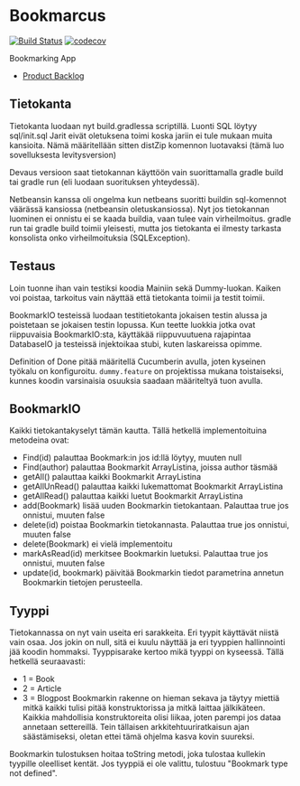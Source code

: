 # Bookmarcus
[![Build Status](https://travis-ci.org/ounai/Bookmarcus.svg?branch=master)](https://travis-ci.org/ounai/Bookmarcus)
[![codecov](https://codecov.io/gh/ounai/Bookmarcus/branch/master/graph/badge.svg)](https://codecov.io/gh/ounai/Bookmarcus)


Bookmarking App
  * [Product Backlog](https://docs.google.com/spreadsheets/d/1BRYb5EGVMEszLWBK_oi_MtSrRDbMbrU323mzProowRY/edit?usp=sharing)


## Tietokanta
Tietokanta luodaan nyt build.gradlessa scriptillä. Luonti SQL löytyy sql/init.sql
Jarit eivät oletuksena toimi koska jariin ei tule mukaan muita kansioita.
Nämä määritellään sitten distZip komennon luotavaksi (tämä luo sovelluksesta levitysversion)

Devaus versioon saat tietokannan käyttöön vain suorittamalla gradle build tai gradle run (eli luodaan suorituksen yhteydessä).

Netbeansin kanssa oli ongelma kun netbeans suoritti buildin sql-komennot väärässä kansiossa (netbeansin oletuskansiossa). Nyt jos tietokannan luominen ei onnistu ei se kaada buildia, vaan tulee vain virheilmoitus. gradle run tai gradle build toimii yleisesti, mutta jos tietokanta ei ilmesty tarkasta konsolista onko virheilmoituksia (SQLException).

## Testaus
Loin tuonne ihan vain testiksi koodia Mainiin sekä Dummy-luokan. Kaiken voi poistaa, tarkoitus vain
näyttää että tietokanta toimii ja testit toimii.

BookmarkIO testeissä luodaan testitietokanta jokaisen testin alussa ja poistetaan se jokaisen testin lopussa. Kun teette luokkia jotka ovat riippuvaisia BookmarkIO:sta, käyttäkää riippuvuutuena rajapintaa DatabaseIO ja testeissä injektoikaa stubi, kuten laskareissa opimme.

Definition of Done pitää määritellä Cucumberin avulla, joten kyseinen työkalu on konfiguroitu. `dummy.feature` on projektissa mukana toistaiseksi, kunnes koodin varsinaisia osuuksia saadaan määriteltyä tuon avulla.

## BookmarkIO
Kaikki tietokantakyselyt tämän kautta. Tällä hetkellä implementoituina metodeina ovat: 
   - Find(id) palauttaa Bookmark:in jos id:llä löytyy, muuten null
   - Find(author) palauttaa Bookmarkit ArrayListina, joissa author täsmää
   - getAll()  palauttaa kaikki Bookmarkit ArrayListina
   - getAllUnRead()  palauttaa kaikki lukemattomat Bookmarkit ArrayListina
   - getAllRead()  palauttaa kaikki luetut Bookmarkit ArrayListina
   - add(Bookmark)  lisää uuden Bookmarkin tietokantaan. Palauttaa true jos onnistui, muuten false
   - delete(id) poistaa Bookmarkin tietokannasta. Palauttaa true jos onnistui, muuten false
   - delete(Bookmark)  ei vielä implementoitu
   - markAsRead(id) merkitsee Bookmarkin luetuksi. Palauttaa true jos onnistui, muuten false
   - update(id, bookmark) päivitää Bookmarkin tiedot parametrina annetun Bookmarkin tietojen perusteella. 

## Tyyppi
Tietokannassa on nyt vain useita eri sarakkeita. Eri tyypit käyttävät niistä vain osaa. Jos jokin on null,
sitä ei kuulu näyttää ja eri tyyppien hallinnointi jää koodin hommaksi. Tyyppisarake kertoo mikä tyyppi on kyseessä. Tällä hetkellä seuraavasti:
   - 1 = Book
   - 2 = Article
   - 3 = Blogpost
Bookmarkin rakenne on hieman sekava ja täytyy miettiä mitkä kaikki tulisi pitää konstruktorissa ja mitkä
laittaa jälkikäteen. Kaikkia mahdollisia konstruktoreita olisi liikaa, joten parempi jos dataa annetaan
settereillä. Tein tällaisen arkkitehtuuriratkaisun ajan säästämiseksi, oletan ettei tämä ohjelma kasva kovin suureksi.

Bookmarkin tulostuksen hoitaa toString metodi, joka tulostaa kullekin tyypille oleelliset kentät. Jos tyyppiä ei ole valittu, tulostuu "Bookmark type not defined".
